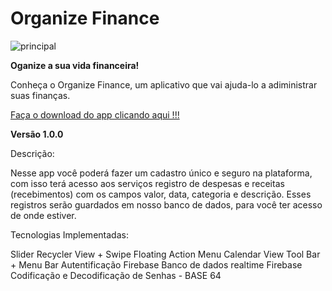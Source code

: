 # Organize Finance
![principal](https://lh3.googleusercontent.com/brAJqV8A737VUZfvRT1Q5YWc-5MOHlmZ6QRv98LTxP1p06n3SWFAsa45YXgbbM6Cz9qCd9Zw6JdMOQyvBK4knoPQSm4DNGZ9TeH5ncumgP1MJyIE4y-TT5yrz21UAtOfStQZ9kg9rrOCcDqooCbuOweDcwn2zn2oACxCaEP4Z8dogkF6Xqpkfo1vIS-xfbs49AsqJAbo1VuBH6cWFyZ1kbhCt2oCSTYSC98_9olLaYDTiX1Ed8rlvoyISPI34ilo_amP2DzKETNIP4meKFSckydaGXN1NI4YDpKd9CnfMLLcMrXWWJDz0JhTKY9VGZ_E_VatVGaTyeeMNeKJ95ykQMBG105Xfgfwlg3zuu4GBIj-UeQT6uJ2CpDjw0mvUj1dJBtbBUP8m7wrM5RskOUpAt9eKhNqv14NL5zSjb65_kAGT0XbwJdLrzeXFuD59YTHNO9cOk4Pv3mv7paLPP9Fw4XEY2RBhnlCra1zME1tVyrwSa7oiI0UXBkQgB_lo389hTx96xK2UvEiG6N5NKyXOiKeob9C7bDUYs9cwvHQb5WWIQpHqeU30lzI0jCaWG3OfZKn6F8xX4J2ZPsOKwl1KbWaWvBZq4kzzTuAk5fVPfq2jyHephL70gsEs4MuzD7fQYA_ygXv5g0_V5eeWJLsNvThR1uf8ZANqMCzAbAaifQMzten9eE9jD78tScGvhP_gupeNV9nHgBEP-C2vpjVKsTBBpVk2P0G0yVo1r2a-wpKSzmaMc3zx6ba74cGqzBWG4epGjcGemtImZ-0k2TMyhsHHDLmkbCoVCDq=w532-h360-no?authuser=0)

**Oganize a sua vida financeira!**

Conheça o Organize Finance, um aplicativo que vai ajuda-lo a adiministrar suas finanças.

[Faça o download do app clicando aqui !!!](https://drive.google.com/file/d/1aa4sq7aoq_YQ-S1KnsFp4wd4C9-zzqw-/view?usp=sharing)

**Versão 1.0.0**

Descrição:

Nesse app você poderá fazer um cadastro único e seguro na plataforma, com isso terá acesso
aos serviços registro de despesas e receitas (recebimentos) com os campos valor, data, categoria e descrição. Esses registros serão guardados em nosso banco de dados, para você ter acesso de onde 
estiver.

Tecnologias Implementadas:

Slider
Recycler View + Swipe
Floating Action Menu
Calendar View
Tool Bar + Menu Bar
Autentificação Firebase
Banco de dados realtime Firebase
Codificação e Decodificação de Senhas - BASE 64
